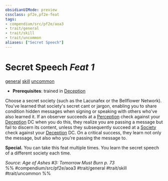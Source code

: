```yaml
---
obsidianUIMode: preview
cssclass: pf2e,pf2e-feat
tags:
- compendium/src/pf2e/aoa3
- trait/general
- trait/skill
- trait/uncommon
aliases: ["Secret Speech"]
---
```

# Secret Speech  *Feat 1*  
[general](general.md "General Feat Trait")  [skill](skill.md "Skill Feat Trait")  [uncommon](uncommon.md "Uncommon Rarity Trait")  

- **Prerequisites**: trained in [Deception](skills.md#Deception)

Choose a secret society (such as the Lacunafex or the Bellflower Network). You've learned that society's secret cant or jargon, enabling you to share condition hidden messages when signing or speaking with others who've also learned it. If an observer succeeds at a [Perception](skills.md#Perception) check against your [Deception](skills.md#Deception) DC when you do this, they realize you are passing a message but fail to discern its content, unless they subsequently succeed at a [Society](skills.md#Society) check against your [Deception](skills.md#Deception) DC. On a critical success, they learn not only the message, but also who you're passing the message to.

**Special.** You can take this feat multiple times. You learn the secret speech of a different society each time.

*Source: Age of Ashes #3: Tomorrow Must Burn p. 73*  
%% #compendium/src/pf2e/aoa3 #trait/general #trait/skill #trait/uncommon %%